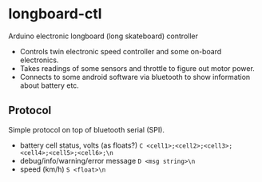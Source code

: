 # longboard-ctl
Arduino electronic longboard (long skateboard) controller

* Controls twin electronic speed controller and some on-board electronics.
* Takes readings of some sensors and throttle to figure out motor power.
* Connects to some android software via bluetooth to show information
  about battery etc.

## Protocol
Simple protocol on top of bluetooth serial (SPI).

* battery cell status, volts (as floats?)
  `C <cell1>;<cell2>;<cell3>;<cell4>;<cell5>;<cell6>;\n`
* debug/info/warning/error message
  `D <msg string>\n`
* speed (km/h)
  `S <float>\n`

